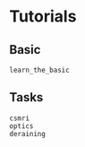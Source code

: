 # Tutorials

## Basic
```{nbgallery}
learn_the_basic
```

## Tasks

```{nbgallery}
csmri
optics
deraining
```